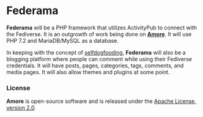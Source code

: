 # Federama
**Federama** will be a PHP framework that utilizes ActivityPub to connect with the Fediverse. It is an outgrowth of work being done on [**Amore**](https://github.com/lafnlab/Amore). It will use PHP 7.2 and MariaDB/MySQL as a database.

In keeping with the concept of [selfdogfooding](https://indieweb.org/selfdogfood), **Federama** will also be a blogging platform where people can comment while using their Fediverse credentials. It will have posts, pages, categories, tags, comments, and media pages. It will also allow themes and plugins at some point. 

### License
**Amore** is open-source software and is released under the [Apache License, version 2.0](LICENSE).
